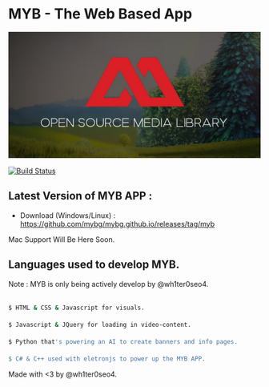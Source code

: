 # MYB - The Web Based App 

![MYB](https://raw.githubusercontent.com/mybg/mybg.github.io/MYB_V4/p/img/coverofficial.jpg)


[![Build Status](https://travis-ci.org/joemccann/dillinger.svg?branch=master)](https://travis-ci.org/joemccann/dillinger)


## Latest Version of MYB APP :

- Download (Windows/Linux) : https://github.com/mybg/mybg.github.io/releases/tag/myb

Mac Support Will Be Here Soon.

## Languages used to develop MYB.

Note : MYB is only being actively develop by @wh1ter0seo4.

```sh

$ HTML & CSS & Javascript for visuals.

$ Javascript & JQuery for loading in video-content.

$ Python that's powering an AI to create banners and info pages.

$ C# & C++ used with eletronjs to power up the MYB APP.

```

Made with <3 by @wh1ter0seo4.





